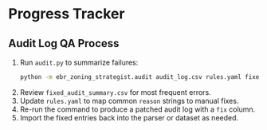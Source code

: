 # Progress Tracker

## Audit Log QA Process

1. Run `audit.py` to summarize failures:
   ```bash
   python -m ebr_zoning_strategist.audit audit_log.csv rules.yaml fixed_audit.csv
   ```
2. Review `fixed_audit_summary.csv` for most frequent errors.
3. Update `rules.yaml` to map common `reason` strings to manual fixes.
4. Re-run the command to produce a patched audit log with a `fix` column.
5. Import the fixed entries back into the parser or dataset as needed.
